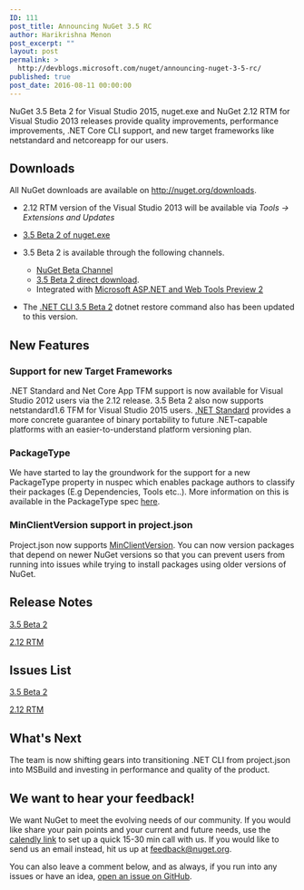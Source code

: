```yaml
---
ID: 111
post_title: Announcing NuGet 3.5 RC
author: Harikrishna Menon
post_excerpt: ""
layout: post
permalink: >
  http://devblogs.microsoft.com/nuget/announcing-nuget-3-5-rc/
published: true
post_date: 2016-08-11 00:00:00
---
```

NuGet 3.5 Beta 2 for Visual Studio 2015, nuget.exe and NuGet 2.12 RTM for Visual Studio 2013 releases provide quality improvements, performance improvements, .NET Core CLI support, and new target frameworks like netstandard and netcoreapp for our users.

## Downloads

All NuGet downloads are available on <http://nuget.org/downloads>. 

*   2\.12 RTM version of the Visual Studio 2013 will be available via *Tools -> Extensions and Updates*

*   [3\.5 Beta 2 of nuget.exe][1]

*   3\.5 Beta 2 is available through the following channels.
    
    *   [NuGet Beta Channel][2]
    *   [3\.5 Beta 2 direct download][1].
    *   Integrated with [Microsoft ASP.NET and Web Tools Preview 2][3]

*   The [.NET CLI 3.5 Beta 2][4] dotnet restore command also has been updated to this version.

## New Features

### Support for new Target Frameworks

.NET Standard and Net Core App TFM support is now available for Visual Studio 2012 users via the 2.12 release. 3.5 Beta 2 also now supports netstandard1.6 TFM for Visual Studio 2015 users. [.NET Standard][5] provides a more concrete guarantee of binary portability to future .NET-capable platforms with an easier-to-understand platform versioning plan.

### PackageType

We have started to lay the groundwork for the support for a new PackageType property in nuspec which enables package authors to classify their packages (E.g Dependencies, Tools etc..). More information on this is available in the PackageType spec [here][6]. 

### MinClientVersion support in project.json

Project.json now supports [MinClientVersion][7]. You can now version packages that depend on newer NuGet versions so that you can prevent users from running into issues while trying to install packages using older versions of NuGet.

## Release Notes

[3\.5 Beta 2][8]

[2\.12 RTM][9]

## Issues List

[3\.5 Beta 2][10]

[2\.12 RTM][11]

## What's Next

The team is now shifting gears into transitioning .NET CLI from project.json into MSBuild and investing in performance and quality of the product.

## We want to hear your feedback!

We want NuGet to meet the evolving needs of our community. If you would like share your pain points and your current and future needs, use the [calendly link][12] to set up a quick 15-30 min call with us. If you would like to send us an email instead, hit us up at <feedback@nuget.org>.

You can also leave a comment below, and as always, if you run into any issues or have an idea, [open an issue on GitHub][13].

 [1]: http://nuget.org/downloads
 [2]: http://blog.nuget.org/20160502/Introducing-The-NuGet-Beta-Channel.html
 [3]: https://visualstudiogallery.msdn.microsoft.com/c94a02e9-f2e9-4bad-a952-a63a967e3935
 [4]: http://dot.net
 [5]: https://github.com/dotnet/corefx/blob/master/Documentation/architecture/net-platform-standard.md
 [6]: https://github.com/NuGet/Home/wiki/Package-Type
 [7]: https://docs.nuget.org/create/nuspec-reference
 [8]: https://docs.nuget.org/release-notes/nuget-3.5-beta2
 [9]: https://docs.nuget.org/release-notes/nuget-2.12
 [10]: https://github.com/Nuget/Home/issues?q=is%3Aissue+milestone%3A%223.5+Beta2%22+is%3Aclosed
 [11]: https://github.com/NuGet/Home/issues?q=is%3Aissue+milestone%3A2.12+is%3Aclosed
 [12]: https://calendly.com/harikm/nuget-feedback
 [13]: https://github.com/Nuget/Home